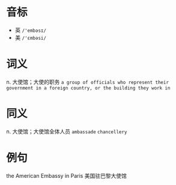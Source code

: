 # 音标

- 英 `/'embəsɪ/`
- 美 `/'ɛmbəsi/`

# 词义

n. 大使馆；大使的职务
`a group of officials who represent their government in a foreign country, or the building they work in`

# 同义

n. 大使馆；大使馆全体人员
`ambassade` `chancellery`

# 例句

the American Embassy in Paris
美国驻巴黎大使馆


